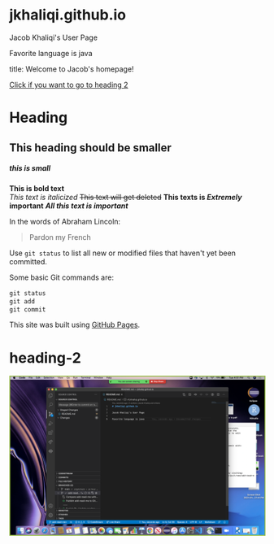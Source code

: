 # jkhaliqi.github.io

Jacob Khaliqi's User Page

Favorite language is java

title: Welcome to Jacob's homepage!

[Click if you want to go to heading 2](#heading-2)

# Heading
## This heading should be smaller
##### this is small

**This is bold text** <br>
*This text is italicized* 
~~This text will get deleted~~
**This texts is *Extremely* important**
***All this text is important***

In the words of Abraham Lincoln:

> Pardon my French

Use `git status` to list all new or modified files that haven't yet been committed.

Some basic Git commands are:
```
git status
git add
git commit
```

This site was built using [GitHub Pages](https://pages.github.com/).

# heading-2


![picture](https://github.com/jkhaliqi/jkhaliqi.github.io/blob/main/Screen%20Shot%202021-01-05%20at%204.51.53%20PM.png)











